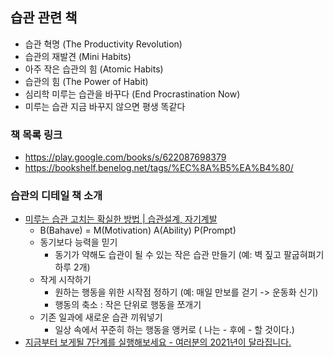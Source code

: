 
## 습관 관련 책
- 습관 혁명 (The Productivity Revolution)
- 습관의 재발견 (Mini Habits)
- 아주 작은 습관의 힘 (Atomic Habits)
- 습관의 힘 (The Power of Habit)
- 심리학 미루는 습관을 바꾸다 (End Procrastination Now)
- 미루는 습관 지금 바꾸지 않으면 평생 똑같다

### 책 목록 링크
- https://play.google.com/books/s/622087698379
- https://bookshelf.benelog.net/tags/%EC%8A%B5%EA%B4%80/

### 습관의 디테일 책 소개
- [미루는 습관 고치는 확실한 방법 | 습관설계, 자기계발](https://www.youtube.com/watch?v=LixfaCVCEcU) 
	- B(Bahave) = M(Motivation)  A(Ability)  P(Prompt)
	- 동기보다 능력을 믿기
		- 동기가 약해도 습관이 될 수 있는 작은 습관 만들기 (예: 벽 짚고 팔굽혀펴기 하루 2개) 
	- 작게 시작하기
		- 원하는 행동을 위한 시작점 정하기 (예: 매일 만보를 걷기 -> 운동화 신기)
		- 행동의 축소 : 작은 단위로 행동을 쪼개기
	-  기존 일과에 새로운 습관 끼워넣기
		-  일상 속에서 꾸준히 하는 행동을 앵커로 ( 나는 - 후에  - 할 것이다.)
- [지금부터 보게될 7단계를 실행해보세요 - 여러분의 2021년이 달라집니다.](https://www.youtube.com/watch?v=kRlt3S0crls)
